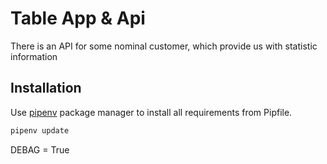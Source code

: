 # Table App & Api

There is an API for some nominal customer, which provide us with statistic information

## Installation

Use [pipenv](https://pypi.org/project/pipenv/) package manager to install all requirements from Pipfile.

```bash
pipenv update
```

DEBAG = True